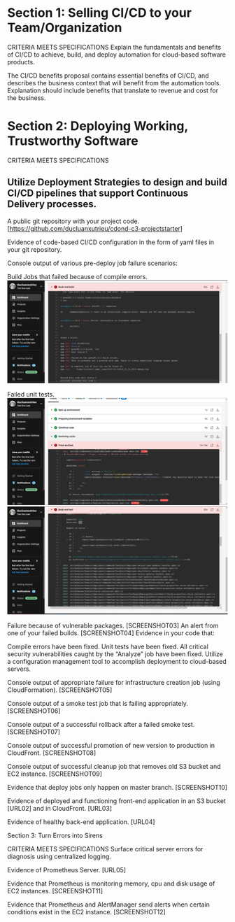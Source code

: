 # Section 1: Selling CI/CD to your Team/Organization

CRITERIA
MEETS SPECIFICATIONS
Explain the fundamentals and benefits of CI/CD to achieve, build, and deploy automation for cloud-based software products.

The CI/CD benefits proposal contains essential benefits of CI/CD, and describes the business context that will benefit from the automation tools. Explanation should include benefits that translate to revenue and cost for the business.

# Section 2: Deploying Working, Trustworthy Software

CRITERIA
MEETS SPECIFICATIONS
## Utilize Deployment Strategies to design and build CI/CD pipelines that support Continuous Delivery processes.

A public git repository with your project code. [https://github.com/ducluanxutrieu/cdond-c3-projectstarter]

Evidence of code-based CI/CD configuration in the form of yaml files in your git repository.

Console output of various pre-deploy job failure scenarios:

Build Jobs that failed because of compile errors. ![Build Jobs that failed because of compile errors.](images/1._failed_because_of_compile_errors.png "")


Failed unit tests. 
![Failed unit tests front end.](images/2_Failed_unit_tests.png "")
![Failed unit tests back end.](images/2_Failed_unit_test_backend.png "")

Failure because of vulnerable packages. [SCREENSHOT03]
An alert from one of your failed builds. [SCREENSHOT04]
Evidence in your code that:

Compile errors have been fixed.
Unit tests have been fixed.
All critical security vulnerabilities caught by the “Analyze” job have been fixed.
Utilize a configuration management tool to accomplish deployment to cloud-based servers.

Console output of appropriate failure for infrastructure creation job (using CloudFormation). [SCREENSHOT05]

Console output of a smoke test job that is failing appropriately. [SCREENSHOT06]

Console output of a successful rollback after a failed smoke test. [SCREENSHOT07]

Console output of successful promotion of new version to production in CloudFront. [SCREENSHOT08]

Console output of successful cleanup job that removes old S3 bucket and EC2 instance. [SCREENSHOT09]

Evidence that deploy jobs only happen on master branch. [SCREENSHOT10]

Evidence of deployed and functioning front-end application in an S3 bucket [URL02] and in CloudFront. [URL03]

Evidence of healthy back-end application. [URL04]

Section 3: Turn Errors into Sirens

CRITERIA
MEETS SPECIFICATIONS
Surface critical server errors for diagnosis using centralized logging.

Evidence of Prometheus Server. [URL05]

Evidence that Prometheus is monitoring memory, cpu and disk usage of EC2 instances. [SCREENSHOT11]

Evidence that Prometheus and AlertManager send alerts when certain conditions exist in the EC2 instance. [SCREENSHOT12]